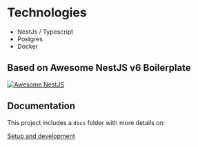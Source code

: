 # Technologies

- NestJs / Typescript
- Postgres
- Docker

## Based on Awesome NestJS v6 Boilerplate

[![Awesome NestJS](https://img.shields.io/badge/Awesome-NestJS-blue.svg?longCache=true&style=flat-square)](https://github.com/juliandavidmr/awesome-nestjs)

## Documentation

This project includes a `docs` folder with more details on:

[Setup and development](https://narhakobyan.github.io/awesome-nest-boilerplate/docs/development.html#first-time-setup)
